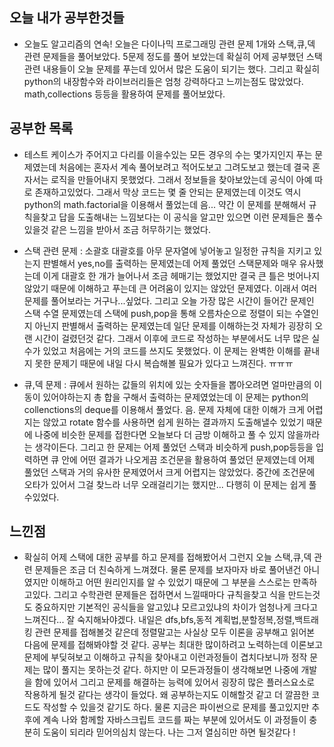 ## 오늘 내가 공부한것들
- 오늘도 알고리즘의 연속! 오늘은 다이나믹 프로그래밍 관련 문제 1개와 스택,큐,덱 관련 문제들을 풀어보았다. 5문제 정도를 풀어 보았는데 확실히 어제 공부했던 스택관련 내용들이 오늘 문제를 푸는데 있어서 많은 도움이 되기는 했다. 그리고 확실히 python의 내장함수와 라이브러리들은 엄청 강력하다고 느끼는점도 많았었다. math,collections 등등을 활용하여 문제를 풀어보았다.

## 공부한 목록
- 테스트 케이스가 주어지고 다리를 이을수있는 모든 경우의 수는 몇가지인지 푸는 문제였는데 처음에는 혼자서 계속 풀어보려고 적어도보고 그려도보고 했는데 결국 혼자서는 로직을 만들어내지 못했었다. 그래서 정보들을 찾아보았는데 공식이 아예 따로 존재하고있었다. 그래서 막상 코드는 몇 줄 안되는 문제였는데 이것도 역시 python의 math.factorial을 이용해서 풀었는데 음... 약간 이 문제를 분해해서 규칙을찾고 답을 도출해내는 느낌보다는 이 공식을 알고만 있으면 이런 문제들은 풀수있을것 같은 느낌을 받아서 조금 허무하기는 했었다.

- 스택 관련 문제 : 소괄호 대괄호를 아무 문자열에 넣어놓고 일정한 규칙을 지키고 있는지 판별해서 yes,no를 출력하는 문제였는데 어제 풀었던 스택문제와 매우 유사했는데 이게 대괄호 한 개가 늘어나서 조금 헤매기는 했었지만 결국 큰 틀은 벗어나지 않았기 때문에 이해하고 푸는데 큰 어려움이 있지는 않았던 문제였다. 이래서 여러 문제를 풀어보라는 거구나...싶었다. 그리고 오늘 가장 많은 시간이 들어간 문제인 스택 수열 문제였는데 스택에 push,pop을 통해 오름차순으로 정렬이 되는 수열인지 아닌지 판별해서 출력하는 문제였는데 일단 문제를 이해하는것 자체가 굉장히 오랜 시간이 걸렸던것 같다. 그래서 이후에 코드로 작성하는 부분에서도 너무 많은 실수가 있었고 처음에는 거의 코드를 쓰지도 못했었다. 이 문제는 완벽한 이해를 끝내지 못한 문제기 때문에 내일 다시 복습해볼 필요가 있다고 느껴진다. ㅠㅠㅠ

- 큐,덱 문제 : 큐에서 원하는 값들의 위치에 있는 숫자들을 뽑아오려면 얼마만큼의 이동이 있어야하는지 총 합을 구해서 출력하는 문제였었는데 이 문제는 python의 collenctions의 deque를 이용해서 풀었다. 음. 문제 자체에 대한 이해가 크게 어렵지는 않았고 rotate 함수를 사용하면 쉽게 원하는 결과까지 도출해낼수 있었기 때문에 나중에 비슷한 문제를 접한다면 오늘보다 더 금방 이해하고 풀 수 있지 않을까라는 생각이든다. 그리고 한 문제는 어제 풀었던 스택과 비슷하게 push,pop등등을 입력하면 큐 안에 어떤 결과가 나오게끔 조건문을 활용하여 풀었던 문제였는데 어제 풀었던 스택과 거의 유사한 문제였어서 크게 어렵지는 않았었다. 중간에 조건문에 오타가 있어서 그걸 찾느라 너무 오래걸리기는 했지만... 다행히 이 문제는 쉽게 풀수있었다.

## 느낀점
- 확실히 어제 스택에 대한 공부를 하고 문제를 접해봤어서 그런지 오늘 스택,큐,덱 관련 문제들은 조금 더 친숙하게 느껴졌다. 물론 문제를 보자마자 바로 풀어낸건 아니였지만 이해하고 어떤 원리인지를 알 수 있었기 때문에 그 부분을 스스로는 만족하고있다. 그리고 수학관련 문제들은 접하면서 느낄때마다 규칙을찾고 식을 만드는것도 중요하지만 기본적인 공식들을 알고있냐 모르고있냐의 차이가 엄청나게 크다고 느껴진다... 잘 숙지해놔야겠다. 내일은 dfs,bfs,동적 계획법,분할정복,정렬,백트래킹 관련 문제를 접해볼것 같은데 정렬말고는 사실상 모두 이론을 공부해고 읽어본 다음에 문제를 접해봐야할 것 같다. 공부는 최대한 많이하려고 노력하는데 이론보고 문제에 부딪혀보고 이해하고 규칙을 찾아내고 이런과정들이 겹치다보니까 정작 문제는 많이 풀지는 못하는것 같다. 하지만 이 모든과정들이 생각해보면 나중에 개발을 함에 있어서 그리고 문제를 해결하는 능력에 있어서 굉장히 많은 플러스요소로 작용하게 될것 같다는 생각이 들었다. 왜 공부하는지도 이해할것 같고 더 깔끔한 코드도 작성할 수 있을것 같기도 하다. 물론 지금은 파이썬으로 문제를 풀고있지만 추후에 계속 나와 함께할 자바스크립트 코드를 짜는 부분에 있어서도 이 과정들이 충분히 도움이 되리라 믿어의심치 않는다. 나는 그저 열심히만 하면 될것같다 !
